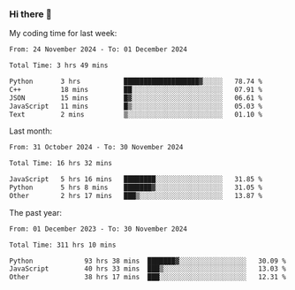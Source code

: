 ### Hi there 👋

My coding time for last week:

<!--START_SECTION:week-->

```txt
From: 24 November 2024 - To: 01 December 2024

Total Time: 3 hrs 49 mins

Python       3 hrs           ███████████████████▓░░░░░   78.74 %
C++          18 mins         ██░░░░░░░░░░░░░░░░░░░░░░░   07.91 %
JSON         15 mins         █▓░░░░░░░░░░░░░░░░░░░░░░░   06.61 %
JavaScript   11 mins         █▒░░░░░░░░░░░░░░░░░░░░░░░   05.03 %
Text         2 mins          ▒░░░░░░░░░░░░░░░░░░░░░░░░   01.10 %
```

<!--END_SECTION:week-->

Last month:

<!--START_SECTION:month-->

```txt
From: 31 October 2024 - To: 30 November 2024

Total Time: 16 hrs 32 mins

JavaScript   5 hrs 16 mins   ████████░░░░░░░░░░░░░░░░░   31.85 %
Python       5 hrs 8 mins    ███████▓░░░░░░░░░░░░░░░░░   31.05 %
Other        2 hrs 17 mins   ███▒░░░░░░░░░░░░░░░░░░░░░   13.87 %
```

<!--END_SECTION:month-->

The past year:

<!--START_SECTION:year-->

```txt
From: 01 December 2023 - To: 30 November 2024

Total Time: 311 hrs 10 mins

Python             93 hrs 38 mins  ███████▓░░░░░░░░░░░░░░░░░   30.09 %
JavaScript         40 hrs 33 mins  ███▒░░░░░░░░░░░░░░░░░░░░░   13.03 %
Other              38 hrs 17 mins  ███░░░░░░░░░░░░░░░░░░░░░░   12.31 %
```

<!--END_SECTION:year-->
